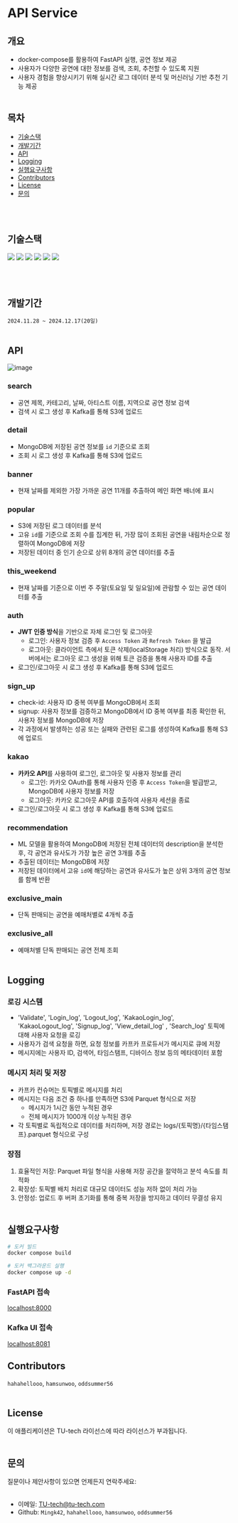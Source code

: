 # API Service
## 개요
- docker-compose를 활용하여 FastAPI 실행, 공연 정보 제공 
- 사용자가 다양한 공연에 대한 정보를 검색, 조회, 추천할 수 있도록 지원
- 사용자 경험을 향상시키기 위해 실시간 로그 데이터 분석 및 머신러닝 기반 추천 기능 제공
<br></br>
## 목차
- [기술스택](#기술스택)
- [개발기간](#개발기간)
- [API](#API)
- [Logging](#Logging)
- [실행요구사항](#실행요구사항)
- [Contributors](#Contributors)
- [License](#License)
- [문의](#문의)
  
<br></br>
## 기술스택
<img src="https://img.shields.io/badge/FastAPI-009688?style=flat&logo=FastAPI&logoColor=FFFFFF"/> <img src="https://img.shields.io/badge/Python-3.11-3776AB?style=flat&logo=Python&logoColor=F5F7F8"/> <img src="https://img.shields.io/badge/MongoDB-47A248?style=flat&logo=MongoDB&logoColor=ffffff"/> <img src="https://img.shields.io/badge/Amazon%20S3-569A31?style=flat&logo=Amazon%20S3&logoColor=ffffff"/> <img src="https://img.shields.io/badge/Docker-2496ED?style=flat&logo=Docker&logoColor=white"/> <img src="https://img.shields.io/badge/Apache%20Kafka-231F20?style=flat&logo=Apache%20Kafka&logoColor=white"/>


<br></br>
## 개발기간
`2024.11.28 ~ 2024.12.17(20일)`
<br></br>
## API 

![image](https://github.com/user-attachments/assets/ce4fc0a2-a098-4de2-8b38-a8d0eef3fa61)



### search
- 공연 제목, 카테고리, 날짜, 아티스트 이름, 지역으로 공연 정보 검색
- 검색 시 로그 생성 후 Kafka를 통해 S3에 업로드
### detail
- MongoDB에 저장된 공연 정보를 `id` 기준으로 조회
- 조회 시 로그 생성 후 Kafka를 통해 S3에 업로드
### banner
- 현재 날짜를 제외한 가장 가까운 공연 11개를 추출하여 메인 화면 배너에 표시
### popular
- S3에 저장된 로그 데이터를 분석
- 고유 `id`를 기준으로 조회 수를 집계한 뒤, 가장 많이 조회된 공연을 내림차순으로 정렬하여 MongoDB에 저장
- 저장된 데이터 중 인기 순으로 상위 8개의 공연 데이터를 추출
### this_weekend
- 현재 날짜를 기준으로 이번 주 주말(토요일 및 일요일)에 관람할 수 있는 공연 데이터를 추출
### auth
- **JWT 인증 방식**을 기반으로 자체 로그인 및 로그아웃 
  - 로그인: 사용자 정보 검증 후 `Access Token` 과 `Refresh Token` 을 발급
  - 로그아웃: 클라이언트 측에서 토큰 삭제(localStorage 처리) 방식으로 동작. 서버에서는 로그아웃 로그 생성을 위해 토큰 검증을 통해 사용자 ID를 추출
- 로그인/로그아웃 시 로그 생성 후 Kafka를 통해 S3에 업로드
### sign_up
- check-id: 사용자 ID 중복 여부를 MongoDB에서 조회
- signup: 사용자 정보를 검증하고 MongoDB에서 ID 중복 여부를 최종 확인한 뒤, 사용자 정보를 MongoDB에 저장
- 각 과정에서 발생하는 성공 또는 실패와 관련된 로그를 생성하여 Kafka를 통해 S3에 업로드
### kakao
- **카카오 API**를 사용하여 로그인, 로그아웃 및 사용자 정보를 관리
    - 로그인: 카카오 OAuth를 통해 사용자 인증 후 `Access Token`을 발급받고, MongoDB에 사용자 정보를 저장
    - 로그아웃: 카카오 로그아웃 API를 호출하여 사용자 세션을 종료
 - 로그인/로그아웃 시 로그 생성 후 Kafka를 통해 S3에 업로드
### recommendation
- ML 모델을 활용하여 MongoDB에 저장된 전체 데이터의 description을 분석한 후, 각 공연과 유사도가 가장 높은 공연 3개를 추출
- 추출된 데이터는 MongoDB에 저장
- 저장된 데이터에서 고유 `id`에 해당하는 공연과 유사도가 높은 상위 3개의 공연 정보를 함께 반환
### exclusive_main
- 단독 판매되는 공연을 예매처별로 4개씩 추출
### exclusive_all
- 예매처별 단독 판매되는 공연 전체 조회
<br></br>

## Logging
### 로깅 시스템
- 'Validate', 'Login_log', 'Logout_log', 'KakaoLogin_log', 'KakaoLogout_log', 'Signup_log', 'View_detail_log' , 'Search_log' 토픽에 대해 사용자 요청을 로깅
- 사용자가 검색 요청을 하면, 요청 정보를 카프카 프로듀서가 메시지로 큐에 저장
- 메시지에는 사용자 ID, 검색어, 타임스탬프, 디바이스 정보 등의 메타데이터 포함

### 메시지 처리 및 저장
- 카프카 컨슈머는 토픽별로 메시지를 처리
- 메시지는 다음 조건 중 하나를 만족하면 S3에 Parquet 형식으로 저장
  - 메시지가 1시간 동안 누적된 경우
  - 전체 메시지가 1000개 이상 누적된 경우
- 각 토픽별로 독립적으로 데이터를 처리하며, 저장 경로는 logs/{토픽명}/{타임스탬프}.parquet 형식으로 구성

### 장점
1. 효율적인 저장: Parquet 파일 형식을 사용해 저장 공간을 절약하고 분석 속도를 최적화
2. 확장성: 토픽별 배치 처리로 대규모 데이터도 성능 저하 없이 처리 가능
3. 안정성: 업로드 후 버퍼 초기화를 통해 중복 저장을 방지하고 데이터 무결성 유지
<br></br>

## 실행요구사항 
```bash
# 도커 빌드
docker compose build

# 도커 백그라운드 실행
docker compose up -d
```
### FastAPI 접속
[localhost:8000](https://localhost:8000)

### Kafka UI 접속
[localhost:8081](https://localhost:8081)

## Contributors
`hahahellooo`, `hamsunwoo`, `oddsummer56`
<br></br>
## License
이 애플리케이션은 TU-tech 라이선스에 따라 라이선스가 부과됩니다.
<br></br>
## 문의
질문이나 제안사항이 있으면 언제든지 연락주세요:
<br></br>
- 이메일: TU-tech@tu-tech.com
- Github: `Mingk42`, `hahahellooo`, `hamsunwoo`, `oddsummer56`
